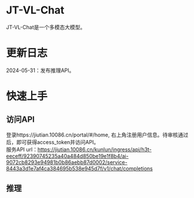 # JT-VL-Chat
JT-VL-Chat是一个多模态大模型。
# 更新日志
2024-05-31：发布推理API。
# 快速上手
## 访问API  
登录https://jiutian.10086.cn/portal/#/home, 右上角注册用户信息。待审核通过后，即可获得access_token并访问API。  
服务API url：https://jiutian.10086.cn/kunlun/ingress/api/h3t-eeceff/92390745235a40a484d850be19e1f8b4/ai-9072cb8293e94981b0b86aebb87d0002/service-8443a3d1e7af4ca384695b538e945d7f/v1/chat/completions
## 推理
### 
